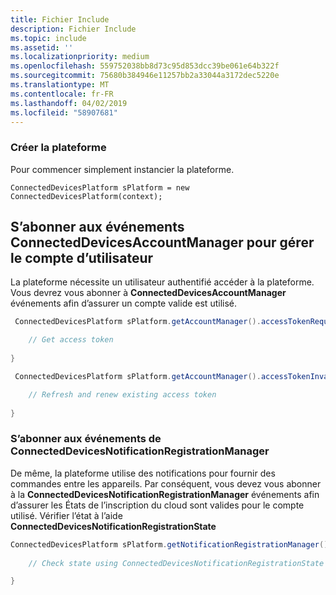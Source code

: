 ```yaml
---
title: Fichier Include
description: Fichier Include
ms.topic: include
ms.assetid: ''
ms.localizationpriority: medium
ms.openlocfilehash: 559752038bb8d73c95d853dcc39be061e64b322f
ms.sourcegitcommit: 75680b384946e11257bb2a33044a3172dec5220e
ms.translationtype: MT
ms.contentlocale: fr-FR
ms.lasthandoff: 04/02/2019
ms.locfileid: "58907681"
---
```

### <a name="create-the-platform"></a>Créer la plateforme

Pour commencer simplement instancier la plateforme.

`ConnectedDevicesPlatform sPlatform = new ConnectedDevicesPlatform(context);`

## <a name="subscribe-to-connecteddevicesaccountmanager-events-to-handle-the-user-account"></a>S’abonner aux événements ConnectedDevicesAccountManager pour gérer le compte d’utilisateur 

La plateforme nécessite un utilisateur authentifié accéder à la plateforme.  Vous devrez vous abonner à **ConnectedDevicesAccountManager** événements afin d’assurer un compte valide est utilisé. 

```Java
 ConnectedDevicesPlatform sPlatform.getAccountManager().accessTokenRequested().subscribe((accountManager, args) -> {

    // Get access token
                 
}
```

```Java
 ConnectedDevicesPlatform sPlatform.getAccountManager().accessTokenInvalidated().subscribe((accountManager, args) -> {

    // Refresh and renew existing access token
    
}
```


### <a name="subscribe-to-connecteddevicesnotificationregistrationmanager-events"></a>S’abonner aux événements de ConnectedDevicesNotificationRegistrationManager

De même, la plateforme utilise des notifications pour fournir des commandes entre les appareils.  Par conséquent, vous devez vous abonner à la **ConnectedDevicesNotificationRegistrationManager** événements afin d’assurer les États de l’inscription du cloud sont valides pour le compte utilisé.  Vérifier l’état à l’aide **ConnectedDevicesNotificationRegistrationState**

```Java
ConnectedDevicesPlatform sPlatform.getNotificationRegistrationManager().notificationRegistrationStateChanged().subscribe((notificationRegistrationManager, args) -> {
    
    // Check state using ConnectedDevicesNotificationRegistrationState enum

}
```